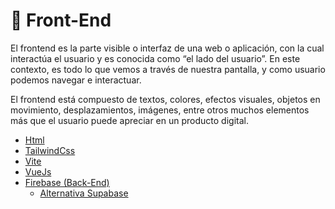 # 🚪 Front-End

El frontend es la parte visible o interfaz de una web o aplicación, con la cual interactúa el usuario y es conocida como “el lado del usuario”.  En este contexto, es todo lo que vemos a través de nuestra pantalla, y como usuario podemos navegar e interactuar. 

El frontend está compuesto de textos, colores, efectos visuales, objetos en movimiento, desplazamientos, imágenes, entre otros muchos elementos más que el usuario puede apreciar en un producto digital.

- [Html](https://developer.mozilla.org/es/docs/Web/HTML)
- [TailwindCss](https://tailwindcss.com/)
- [Vite](https://vitejs.dev/)
- [VueJs](https://vuejs.org/)
- [Firebase (Back-End)](https://firebase.google.com/)
    - [Alternativa Supabase](https://supabase.com/)